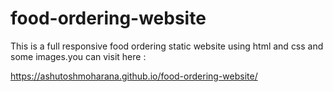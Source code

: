 # food-ordering-website
This is a full responsive food ordering static website using html and css and some images.you can visit here :

https://ashutoshmoharana.github.io/food-ordering-website/
